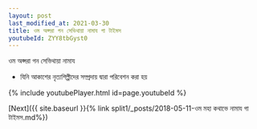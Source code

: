 ```yaml
---
layout: post
last_modified_at: 2021-03-30
title: ওম অপ্সরা গন সেভিথায়া নামায গা টাইমস
youtubeId: ZYY8tbGyst0
---
```

 
 
 ওম অপ্সরা গন সেভিথায়া নামায  
 
 -  যিনি আকাশের নৃত্যশিল্পীদের সম্প্রদায় দ্বারা পরিবেশন করা হয় 
 
  
 
  
 
 
 
 
 
 


{% include youtubePlayer.html id=page.youtubeId %}
 
[Next]({{ site.baseurl }}{% link  split1/_posts/2018-05-11-ওম মহা কথাভে নামায গা টাইমস.md%})
 
